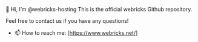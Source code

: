 👋 Hi, I’m @webricks-hosting
This is the official webricks Github repository.

Feel free to contact us if you have any questions!

- 📫 How to reach me: [https://www.webricks.net/]
